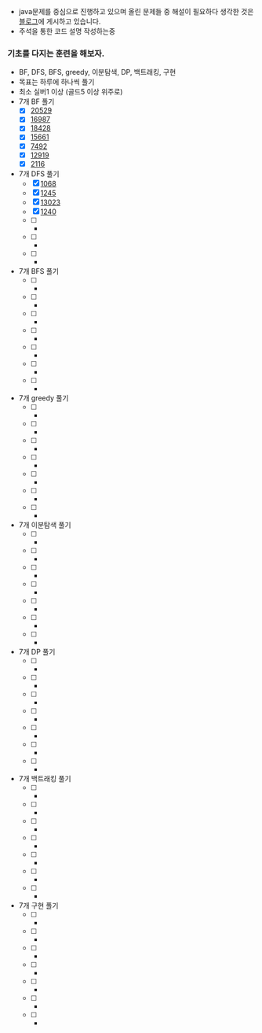 * java문제를 중심으로 진행하고 있으며 올린 문제들 중 해설이 필요하다 생각한 것은 [블로그](https://hello-backend.tistory.com/)에 게시하고 있습니다.
* 주석을 통한 코드 설명 작성하는중

### 기초를 다지는 훈련을 해보자.

- BF, DFS, BFS, greedy, 이분탐색, DP, 백트래킹, 구현
- 목표는 하루에 하나씩 풀기
- 최소 실버1 이상 (골드5 이상 위주로)
- 7개 BF 풀기
    - [X] [20529](https://github.com/RyooChan/Algorithm/blob/main/java/BOJ20529.java)
    - [X] [16987](https://github.com/RyooChan/Algorithm/blob/main/java/BOJ16987.java)
    - [X] [18428](https://github.com/RyooChan/Algorithm/blob/main/java/BOJ18428.java)
    - [X] [15661](https://github.com/RyooChan/Algorithm/blob/main/java/BOJ15661.java)
    - [X] [7492](https://github.com/RyooChan/Algorithm/blob/main/java/BOJ7490.java)
    - [X] [12919](https://github.com/RyooChan/Algorithm/blob/main/java/BOJ12919.java)
    - [X] [2116](https://github.com/RyooChan/Algorithm/blob/main/java/BOJ2116.java)
- 7개 DFS 풀기
    - [X] [1068](https://github.com/RyooChan/Algorithm/blob/main/java/BOJ1068.java)
    - [X] [1245](https://github.com/RyooChan/Algorithm/blob/main/java/BOJ1245.java)
    - [X] [13023](https://github.com/RyooChan/Algorithm/blob/main/java/BOJ13023.java)
    - [X] [1240](https://github.com/RyooChan/Algorithm/blob/main/java/BOJ1240.java)
    - [ ] -
    - [ ] -
    - [ ] -
- 7개 BFS 풀기
    - [ ] -
    - [ ] -
    - [ ] -
    - [ ] -
    - [ ] -
    - [ ] -
    - [ ] -
- 7개 greedy 풀기
    - [ ] -
    - [ ] -
    - [ ] -
    - [ ] -
    - [ ] -
    - [ ] -
    - [ ] -
- 7개 이분탐색 풀기
    - [ ] -
    - [ ] -
    - [ ] -
    - [ ] -
    - [ ] -
    - [ ] -
    - [ ] -
- 7개 DP 풀기
    - [ ] -
    - [ ] -
    - [ ] -
    - [ ] -
    - [ ] -
    - [ ] -
    - [ ] -
- 7개 백트래킹 풀기
    - [ ] -
    - [ ] -
    - [ ] -
    - [ ] -
    - [ ] -
    - [ ] -
    - [ ] -
- 7개 구현 풀기
    - [ ] -
    - [ ] -
    - [ ] -
    - [ ] -
    - [ ] -
    - [ ] -
    - [ ] -

